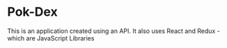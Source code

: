 # Pok-Dex
This is an application created using an API. It also uses React and Redux - which are JavaScript Libraries
